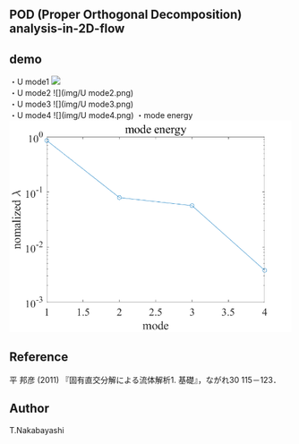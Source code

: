 ## POD (Proper Orthogonal Decomposition) analysis-in-2D-flow

## demo
・U mode1
![](img/U-mode1.png)  
・U mode2
![](img/U mode2.png)  
・U mode3
![](img/U mode3.png)  
・U mode4
![](img/U mode4.png)
・mode energy
![](img/ModeEnergy.png)


## Reference
平 邦彦 (2011) 『固有直交分解による流体解析1. 基礎』，ながれ30 115－123．

## Author
T.Nakabayashi
